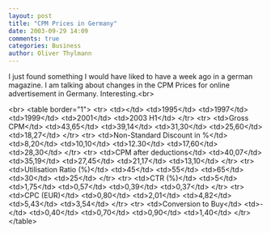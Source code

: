 ```yaml
---
layout: post
title: "CPM Prices in Germany"
date: 2003-09-29 14:09
comments: true
categories: Business
author: Oliver Thylmann
---
```



I just found something I would have liked to have a week ago in a german magazine. I am talking about changes in the CPM Prices for online advertisement in Germany. Interesting.&lt;br&gt;





&lt;br&gt;
&lt;table border=&quot;1&quot;&gt;
&lt;tr&gt;
&lt;td&gt;&lt;/td&gt;
&lt;td&gt;1995&lt;/td&gt;
&lt;td&gt;1997&lt;/td&gt;
&lt;td&gt;1999&lt;/td&gt;
&lt;td&gt;2001&lt;/td&gt;
&lt;td&gt;2003 H1&lt;/td&gt;
&lt;/tr&gt;
&lt;tr&gt;
&lt;td&gt;Gross CPM&lt;/td&gt;
&lt;td&gt;43,65&lt;/td&gt;
&lt;td&gt;39,14&lt;/td&gt;
&lt;td&gt;31,30&lt;/td&gt;
&lt;td&gt;25,60&lt;/td&gt;
&lt;td&gt;18,27&lt;/td&gt;
&lt;/tr&gt;
&lt;tr&gt;
&lt;td&gt;Non-Standard Discount in %&lt;/td&gt;
&lt;td&gt;8,20&lt;/td&gt;
&lt;td&gt;10,10&lt;/td&gt;
&lt;td&gt;12.30&lt;/td&gt;
&lt;td&gt;17,60&lt;/td&gt;
&lt;td&gt;28,30&lt;/td&gt;
&lt;/tr&gt;
&lt;tr&gt;
&lt;td&gt;CPM after deductions&lt;/td&gt;
&lt;td&gt;40,07&lt;/td&gt;
&lt;td&gt;35,19&lt;/td&gt;
&lt;td&gt;27,45&lt;/td&gt;
&lt;td&gt;21,17&lt;/td&gt;
&lt;td&gt;13,10&lt;/td&gt;
&lt;/tr&gt;
&lt;tr&gt;
&lt;td&gt;Utilisation Ratio (%)&lt;/td&gt;
&lt;td&gt;45&lt;/td&gt;
&lt;td&gt;55&lt;/td&gt;
&lt;td&gt;65&lt;/td&gt;
&lt;td&gt;30&lt;/td&gt;
&lt;td&gt;25&lt;/td&gt;
&lt;/tr&gt;
&lt;tr&gt;
&lt;td&gt;CTR (%)&lt;/td&gt;
&lt;td&gt;5&lt;/td&gt;
&lt;td&gt;1,75&lt;/td&gt;
&lt;td&gt;0,57&lt;/td&gt;
&lt;td&gt;0,39&lt;/td&gt;
&lt;td&gt;0,37&lt;/td&gt;
&lt;/tr&gt;
&lt;tr&gt;
&lt;td&gt;CPC (EUR)&lt;/td&gt;
&lt;td&gt;0,80&lt;/td&gt;
&lt;td&gt;2,01&lt;/td&gt;
&lt;td&gt;4,82&lt;/td&gt;
&lt;td&gt;5,43&lt;/td&gt;
&lt;td&gt;3,54&lt;/td&gt;
&lt;/tr&gt;
&lt;tr&gt;
&lt;td&gt;Conversion to Buy&lt;/td&gt;
&lt;td&gt;-&lt;/td&gt;
&lt;td&gt;0,40&lt;/td&gt;
&lt;td&gt;0,70&lt;/td&gt;
&lt;td&gt;0,90&lt;/td&gt;
&lt;td&gt;1,40&lt;/td&gt;
&lt;/tr&gt;
&lt;/table&gt;


